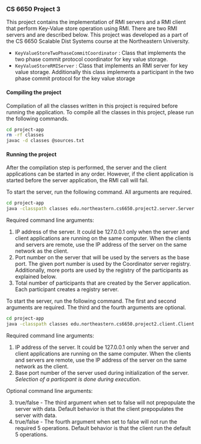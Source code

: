 ### CS 6650 Project 3

This project contains the implementation of RMI servers and a RMI client that perform Key-Value store operation using RMI. There are two RMI servers and are described below. This project was developed as a part of the CS 6650 Scalable Dist Systems course at the Northeastern University.

- `KeyValueStoreTwoPhaseCommitCoordinator` : Class that implements the two phase commit protocol coordinator for key value storage. 
- `KeyValueStoreRMIServer` : Class that implements an RMI server for key value storage. Additionally this class implements a participant in the two phase commit protocol for the key value storage

#### Compiling the project

Compilation of all the classes written in this project is required before running the application. To compile all the classes in this project, please run the following commands.
```bash
cd project-app
rm -rf classes
javac -d classes @sources.txt
```

#### Running the project

After the compilation step is performed, the server and the client applications can be started in any order. However, if the client application is started before the server application, the RMI call will fail. 

To start the server, run the following command. All arguments are required. 

```bash
cd project-app
java -classpath classes edu.northeastern.cs6650.project2.server.Server <server ip address> <server port> <number of partipants>
```

Required command line arguments:

1. IP address of the server. It could be 127.0.0.1 only when the server and client applications are running on the same computer. When the clients and servers are remote, use the IP address of the server on the same network as the client.
2. Port number on the server that will be used by the servers as the base port. The given port number is used by the Coordinator server registry. Additionally, more ports are used by the registry of the participants as explained below.
3. Total number of participants that are created by the Server application. Each participant creates a registry server.

To start the server, run the following command. The first and second arguments are required. The third and the fourth arguments are optional. 

```bash
cd project-app
java -classpath classes edu.northeastern.cs6650.project2.client.Client <server ip address> <server port> <true/false> <true/false>
```
Required command line arguments:

1. IP address of the server. It could be 127.0.0.1 only when the server and client applications are running on the same computer. When the clients and servers are remote, use the IP address of the server on the same network as the client.
2. Base port number of the server used during initialization of the server. _Selection of a particpant is done during execution_.

Optional command line arguments:

3. true/false - The third argument when set to false will not prepopulate the server with data. Default behavior is that the client prepopulates the server with data.
4. true/false - The fourth argument when set to false will not run the required 5 operations. Default behavior is that the client run the default 5 operations.

